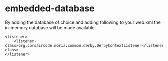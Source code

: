 # embedded-database

By adding the database of choice and adding following to your web.xml the in-memory database will be made available. 

    <listener>
        <listener-class>org.corsaircode.moria.common.derby.DerbyContextListener</listener-class>
    </listener>